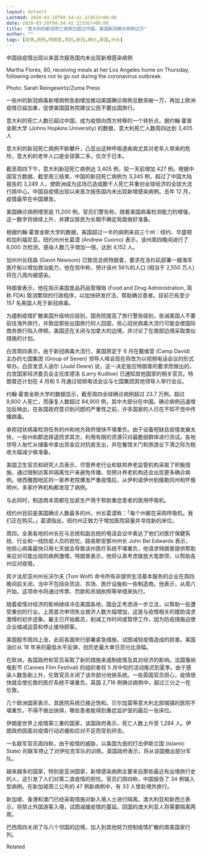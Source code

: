 ```yaml
---
layout: default
Lastmod: 2020-03-20T04:54:42.223632+00:00
date: 2020-03-20T04:54:42.223567+00:00
title: "意大利的新冠死亡病例已超过中国，美国新冠确诊病例过万"
author: ""
tags: [疫情,病例,特朗普,周四,新冠,确诊,美国,州长]
---
```


中国自疫情出现以来首次报告国内未出现新增感染病例

Martha Flores, 80, receiving meals at her Los Angeles home on Thursday, following orders not to go out during the coronavirus outbreak.

Photo: Sarah Reingewirtz/Zuma Press

一些州的新冠病毒新增病例急剧增加推动美国确诊病例总数突破一万，再加上欧洲疫情日益加重，促使美国国务院建议公民不要出国旅行。

意大利的死亡人数已超过中国，成为疫情向西方转移的一个转折点。据约翰·霍普金斯大学 (Johns Hopkins University) 的数据，意大利死亡人数周四达到 3,405 人

意大利的新冠死亡病例不断攀升，凸显出这种呼吸道疾病尤其对老年人带来的危险，意大利的老年人口是全球第二多，仅次于日本。

截至周四下午，意大利新冠死亡病例达 3,405 例，较一天前增加 427 例。根据中国官方数据，截至周三结束，中国的新冠死亡病例为 3,245 例，超过了中国大陆报告的 3,249 人，使欧洲成为这场已造成数千人死亡并重创全球经济的全球大流行病中心。中国自疫情出现以来首次报告国内未出现新增感染病例。去年 12 月，疫情最早在中国爆发。

美国确诊病例增至逾 11,200 例。官员们警告称，随着美国病毒检测能力的增强，这一数字将继续上升，并建议居民为长期不确定局面做好准备。

根据约翰·霍普金斯大学的数据，美国超过一半的病例来自三个州：纽约、华盛顿和加利福尼亚。纽约州州长葛谟 (Andrew Cuomo) 表示，该州周四晚间进行了 8,000 次检测，感染人数几乎增加一倍，达到 4,152 人。

加州州长纽森 (Gavin Newsom) 已致信总统特朗普，要求在洛杉矶部署一艘海军医疗船以增加救治能力，他在信中称，预计该州 56%的人口 (相当于 2,550 万人) 将在八周内被感染。

特朗普表示，他在指示美国食品药品管理局 (Food and Drug Administration, 简称 FDA) 取消繁琐的行政程序，以加快研发疗法，帮助确诊患者。目前已有至少 157 名美国人死于新冠病毒。

为遏制疫情扩散美国升级响应级别，国务院提高了旅行警告级别，告诫美国人不要前往海外旅行，并敦促那些出国旅行的人回国，担心冠状病毒大流行可能会使国际商务旅行陷入停顿。美国还在关闭与加拿大的边境，并讨论了在南部边境采取类似措施的计划。

白宫周四表示，由于新冠病毒大流行，美国原定于 6 月在戴维营 (Camp David) 主办的七国集团 (Group of Seven) 领导人峰会现在将改为以视频电话会议的形式举办。白宫发言人迪尔 (Judd Deere) 说，这一决定是应特朗普的要求而做出的，白宫国家经济委员会主任库德洛 (Larry Kudlow) 已通知其他国家的相关官员。特朗普还计划在 4 月和 5 月通过视频电话会议与七国集团其他领导人举行会议。

约翰·霍普金斯大学的数据显示，截至周四全球确诊病例超过 23.7 万例。超过 9,800 人死亡，而康复人数超过 84,900 例，其中大部分在中国。确诊病例迅速增加反映出，在各国政府意识到问题的严重性之前，许多国家的人已在不知不觉中传播病毒。

承担冠状病毒检测任务的州和地方政府很快不堪重负。由于设备短缺且疫情发展太快，一些州和郡选择退而求其次，利用有限的资源只对最脆弱群体进行测试。各地领导人匆忙从储备中拿出资金应对抗疫支出，并在餐馆关门和旅游业下滑之际为税收大幅减少做准备。

美国卫生官员和研究人员表示，尽管养老行业和联邦养老监管机构采取了积极措施，通过限制访客并隔离住户来避免传播，但预计养老机构还会出现更多确诊病例。继西雅图地区的一家养老院爆发严重疫情后，从伊利诺伊州到俄勒冈州和怀俄明州，多家疗养机构都发现了病例。

与此同时，制造商本周都在加紧生产用于帮助重症患者的医用呼吸机。

纽约州目前是美国确诊人数最多的州，州长葛谟称：「每个州都在采购呼吸机。我们正在购买。」葛谟指出，纽约州正致力于增加医院容量并寻找新的床位。

周四，全美各地的州长在与总统和副总统的电话会议中表达了他们对医疗保健系统、行业和一线防疫人员的担忧。路易斯安那州州长 John Bel Edwards 表示，他担心病毒最快只用七天就会导致该州医疗系统不堪重负，他请求特朗普提供帮助来应对可能出现的病例激增。特朗普表示，他将认真考虑拨放大笔款项，以帮助各州应对疫情。

宾夕法尼亚州州长沃尔夫 (Tom Wolf) 命令所有非提供生活基本服务的企业在周四晚间前关闭，当中不包括杂货店、农场、医疗设施和一些制造商。他表示，从周六开始，这项命令将通过传票、罚款和吊销执照等举措来执行。

随着疫情对经济的影响继续冲击美国各地，国会正考虑进一步立法，以帮助一些遭受重创的行业。上周首次申领失业救济人数大幅增加，这是与疫情相关的援助请求激增的初步迹象。雇主已开始裁员，削减工作时间或暂停工作，因为防疫措施迫使企业缩减运营和停止接待顾客。

美国股市周四上涨，此前各国央行部署紧急措施，试图减轻疫情造成的损害。美国油价从 18 年来的最低水平反弹，创历史最大单日百分比涨幅。

在欧洲，各国政府和官员采取了新的措施来遏制疫情及其对经济的影响。法国戛纳电影节 (Cannes Film Festival) 的组织者将 5 月中旬的活动推迟到夏季。由于感染人数急剧上升，伦敦官员关闭了该市部分地铁系统。一些英国官员担心，疫情很快就会使伦敦的医疗系统不堪重负。英国 2,716 例确诊病例中，超过三分之一在伦敦。

几个欧洲国家表示，其医院系统已接近饱和。贝尔加莫等意大利北部城镇的医院不堪重负，不得不做出抉择，哪些患者能得到重症监护室的最后一张床位。

伊朗是世界上疫情第三重的国家，该国政府表示，死亡人数上升至 1,284 人。伊朗政府因面对疫情行动迟缓和应对不足而受到抨击。

一名联军官员周四称，由于疫情的威胁，以美国为首的打击伊斯兰国 (Islamic State) 的联军停止了对伊拉克军队的训练。英国政府表示，将从该国撤出部分军队。

越来越多的国家，特别是亚洲国家，新增感染病例主要来自那些最近有出境旅行史的人，这引发了人们对第二波疫情的担忧。官员们周四称，中国报告了 34 例输入型病例。在新加坡周三公布的 47 例新病例中，有 33 人曾赴境外旅行。

新加坡、香港和澳门已经采取措施对新入境人士进行隔离。澳大利亚和新西兰表示，将禁止外国游客入境，试图减缓疫情的蔓延。回国的澳大利亚人将需要隔离两周。

巴西周四关闭了与八个邻国的边境，加入到其他努力控制疫情扩散的南美国家行列。

Related

